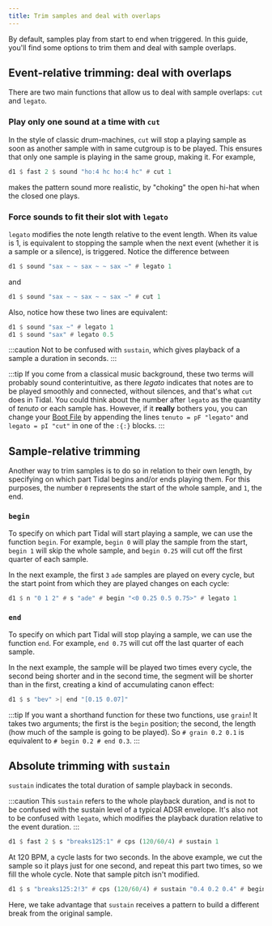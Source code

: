 ```yaml
---
title: Trim samples and deal with overlaps
---
```


By default, samples play from start to end when triggered. In this guide, you'll find some options to trim them and deal with sample overlaps.

## Event-relative trimming: deal with overlaps

There are two main functions that allow us to deal with sample overlaps: `cut` and `legato`.

### Play only one sound at a time with `cut`

In the style of classic drum-machines, `cut` will stop a playing sample as soon as another sample with in same cutgroup is to be played. This ensures that only one sample is playing in the same group, making it. For example,

```haskell
d1 $ fast 2 $ sound "ho:4 hc ho:4 hc" # cut 1
```

makes the pattern sound more realistic, by "choking" the open hi-hat when the closed one plays. 

### Force sounds to fit their slot with `legato`

`legato` modifies the note length relative to the event length. When its value is 1, is equivalent to stopping the sample when the next event (whether it is a sample or a silence), is triggered. Notice the difference between

```haskell
d1 $ sound "sax ~ ~ sax ~ ~ sax ~" # legato 1
```

and

```haskell
d1 $ sound "sax ~ ~ sax ~ ~ sax ~" # cut 1
```

Also, notice how these two lines are equivalent:

```haskell
d1 $ sound "sax ~" # legato 1
d1 $ sound "sax" # legato 0.5
```

:::caution
Not to be confused with `sustain`, which gives playback of a sample a duration in seconds.
:::

:::tip
If you come from a classical music background, these two terms will probably sound conterintuitive, as there *legato* indicates that notes are to be played smoothly and connected, without silences, and that's what `cut` does in Tidal. You could think about the number after `legato` as the quantity of *tenuto* or each sample has. However, if it **really** bothers you, you can change your [Boot File](/reference/tidal/configuration/) by appending the lines `tenuto = pF "legato"` and `legato = pI "cut"` in one of the `:{:}` blocks.
:::

## Sample-relative trimming

Another way to trim samples is to do so in relation to their own length, by specifying on which part Tidal begins and/or ends playing them. For this purposes, the number `0` represents the start of the whole sample, and `1`, the end.

### `begin`

To specify on which part Tidal will start playing a sample, we can use the function `begin`.  For example, `begin 0` will play the sample from the start, `begin 1` will skip the whole sample, and `begin 0.25` will cut off the first quarter of each sample.

In the next example, the first `3` `ade` samples are played on every cycle, but the start point from which they are played changes on each cycle:

```haskell
d1 $ n "0 1 2" # s "ade" # begin "<0 0.25 0.5 0.75>" # legato 1
```

### `end`

To specify on which part Tidal will stop playing a sample, we can use the function `end`. For example, `end 0.75` will cut off the last quarter of each sample.

In the next example, the sample will be played two times every cycle, the second being shorter and in the second time, the segment will be shorter than in the first, creating a kind of accumulating canon effect:

```haskell
d1 $ s "bev" >| end "[0.15 0.07]"
```

:::tip
If you want a shorthand function for these two functions, use `grain`! It takes two arguments; the first is the `begin` position; the second, the length (how much of the sample is going to be played). So `# grain 0.2 0.1` is equivalent to `# begin 0.2 # end 0.3`.
:::

## Absolute trimming with `sustain`

`sustain` indicates the total duration of sample playback in seconds.

:::caution
This `sustain` refers to the whole playback duration, and is not to be confused with the sustain level of a typical ADSR envelope.
It's also not to be confused with `legato`, which modifies the playback duration relative to the event duration.
:::

```haskell
d1 $ fast 2 $ s "breaks125:1" # cps (120/60/4) # sustain 1
```

At 120 BPM, a cycle lasts for two seconds. In the above example, we cut the sample so it plays just for one second, and repeat this part two times, so we fill the whole cycle. Note that sample pitch isn't modified.

```haskell
d1 $ s "breaks125:2!3" # cps (120/60/4) # sustain "0.4 0.2 0.4" # begin "0 0 0.4"
```

Here, we take advantage that `sustain` receives a pattern to build a different break from the original sample.
